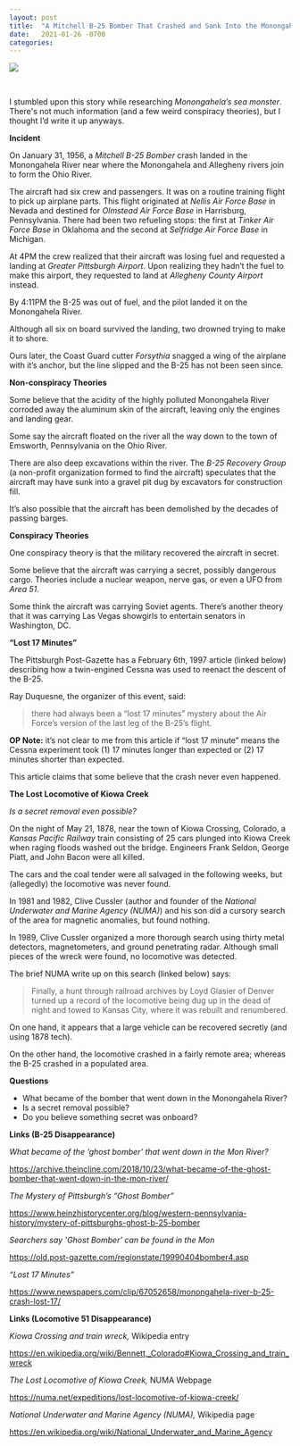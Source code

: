 ```yaml
---
layout: post
title:  "A Mitchell B-25 Bomber That Crashed and Sank Into the Monongahela River in the Winter of 1956 Has Never Been Found – Was It Carrying a Secret Cargo or Passenger?"
date:   2021-01-26 -0700
categories:
---
```

![](https://www.heinzhistorycenter.org/wp-content/uploads/2016/01/The-Mystery-of-Pittsburghs-Ghost-Bomber-copy-1440x617.jpg)

<br>

I stumbled upon this story while researching *Monongahela’s sea monster*.  There's not much information (and a few weird conspiracy theories), but I thought I’d write it up anyways.


**Incident**


On January 31, 1956, a *Mitchell B-25 Bomber* crash landed in the Monongahela River near where the Monongahela and Allegheny rivers join to form the Ohio River.


The aircraft had six crew and passengers.  It was on a routine training flight to pick up airplane parts.  This flight originated at *Nellis Air Force Base* in Nevada and destined for *Olmstead Air Force Base* in Harrisburg, Pennsylvania.  There had been two refueling stops: the first at *Tinker Air Force Base* in Oklahoma and the second at *Selfridge Air Force Base* in Michigan.


At 4PM the crew realized that their aircraft was losing fuel and requested a landing at *Greater Pittsburgh Airport*.  Upon realizing they hadn’t the fuel to make this airport, they requested to land at *Allegheny County Airport* instead.


By 4:11PM the B-25 was out of fuel, and the pilot landed it on the Monongahela River.


Although all six on board survived the landing, two drowned trying to make it to shore.


Ours later, the Coast Guard cutter *Forsythia* snagged a wing of the airplane with it’s anchor, but the line slipped and the B-25 has not been seen since.



**Non-conspiracy Theories**

Some believe that the acidity of the highly polluted Monongahela River corroded away the aluminum skin of the aircraft, leaving only the engines and landing gear.


Some say the aircraft floated on the river all the way down to the town of Emsworth, Pennsylvania on the Ohio River.


There are also deep excavations within the river.  The *B-25 Recovery Group* (a non-profit organization formed to find the aircraft) speculates that the aircraft may have sunk into a gravel pit dug by excavators for construction fill.


It’s also possible that the aircraft has been demolished by the decades of passing barges.



**Conspiracy Theories**

One conspiracy theory is that the military recovered the aircraft in secret.


Some believe that the aircraft was carrying a secret, possibly dangerous cargo.  Theories include a nuclear weapon, nerve gas, or even a UFO from *Area 51*.


Some think the aircraft was carrying Soviet agents.  There’s another theory that it was carrying Las Vegas showgirls to entertain senators in Washington, DC.



**“Lost 17 Minutes”**

The Pittsburgh Post-Gazette has a February 6th, 1997 article (linked below) describing how a twin-engined Cessna was used to reenact the descent of the B-25.


Ray Duquesne, the organizer of this event, said:

>  there had always been a “lost 17 minutes” mystery about the Air Force’s version of the last leg of the B-25’s flight.


**OP Note:** it’s not clear to me from this article if “lost 17 minute” means the Cessna experiment took (1) 17 minutes longer than expected or (2) 17 minutes shorter than expected.


This article claims that some believe that the crash never even happened.


**The Lost Locomotive of Kiowa Creek**

*Is a secret removal even possible?*


On the night of May 21, 1878, near the town of Kiowa Crossing, Colorado, a *Kansas Pacific Railway* train consisting of 25 cars plunged into Kiowa Creek when raging floods washed out the bridge.  Engineers Frank Seldon, George Piatt, and John Bacon were all killed.


The cars and the coal tender were all salvaged in the following weeks, but (allegedly) the locomotive was never found.


In 1981 and 1982, Clive Cussler (author and founder of the *National Underwater and Marine Agency (NUMA)*) and his son did a cursory search of the area for magnetic anomalies, but found nothing.


In 1989, Clive Cussler organized a more thorough search using thirty metal detectors, magnetometers, and ground penetrating radar.  Although small pieces of the wreck were found, no locomotive was detected.


The brief NUMA write up on this search (linked below) says:

> Finally, a hunt through railroad archives by Loyd Glasier of Denver turned up a record of the locomotive being dug up in the dead of night and towed to Kansas City, where it was rebuilt and renumbered.


On one hand, it appears that a large vehicle can be recovered secretly (and using 1878 tech).


On the other hand, the locomotive crashed in a fairly remote area; whereas the B-25 crashed in a populated area.

**Questions**

* What became of the bomber that went down in the Monongahela River?
* Is a secret removal possible?
* Do you believe something secret was onboard?


**Links (B-25 Disappearance)**

*What became of the ‘ghost bomber’ that went down in the Mon River?*

<https://archive.theincline.com/2018/10/23/what-became-of-the-ghost-bomber-that-went-down-in-the-mon-river/>


*The Mystery of Pittsburgh’s “Ghost Bomber”*

<https://www.heinzhistorycenter.org/blog/western-pennsylvania-history/mystery-of-pittsburghs-ghost-b-25-bomber>


*Searchers say 'Ghost Bomber' can be found in the Mon*

<https://old.post-gazette.com/regionstate/19990404bomber4.asp>


*“Lost 17 Minutes”*

<https://www.newspapers.com/clip/67052658/monongahela-river-b-25-crash-lost-17/>



**Links (Locomotive 51 Disappearance)**

*Kiowa Crossing and train wreck,* Wikipedia entry

<https://en.wikipedia.org/wiki/Bennett,_Colorado#Kiowa_Crossing_and_train_wreck>


*The Lost Locomotive of Kiowa Creek,* NUMA Webpage

<https://numa.net/expeditions/lost-locomotive-of-kiowa-creek/>


*National Underwater and Marine Agency (NUMA),* Wikipedia page

<https://en.wikipedia.org/wiki/National_Underwater_and_Marine_Agency>